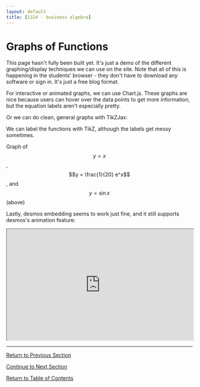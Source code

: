 ```yaml
---
layout: default
title: [1324 - business algebra]
---
```


Graphs of Functions
===

This page hasn't fully been built yet.  It's just a demo of the different graphing/display techniques we can use on the site.  Note that all of this is happening in the students' browser - they don't have to download any software or sign in.  It's just a free blog format.

For interactive or animated graphs, we can use Chart.js.  These graphs are nice because users can hover over the data points to get more information, but the equation labels aren't especially pretty.

<div>
    <canvas id="myChart"></canvas>
</div>

Or we can do clean, general graphs with TikZJax:

<script type="text/tikz">
  \begin{tikzpicture}
    \draw (0,0) circle (0.5in);
    \draw [help lines] (-2,0) grid (2,4); 
    \draw [->] (-2.2,0) -- (2.2,0); 
    \draw [->] (0,0) -- (0,4.2); 
    \draw [green, thick, domain=-2:2] plot (\x, {4-\x*\x}); 
    \draw [domain=-2:2, samples=50] plot (\x, {1+cos(pi*\x r)});
  \end{tikzpicture}
</script>

We can label the functions with TikZ, although the labels get messy sometimes.

<script type="text/tikz">
  \begin{tikzpicture}[domain=0:4] 
    \draw[very thin,color=gray] (-0.1,-1.1) grid (3.9,3.9);
    \draw[->] (-0.2,0) -- (4.2,0) node[right] {$x$}; 
    \draw[->] (0,-1.2) -- (0,4.2) node[above] {$y$};
    \draw[color=red]    plot (\x,\x)             node[right] {$f\,\,(x)$}; 
    \draw[color=blue]   plot (\x,{sin(\x r)})    node[right] {$h\,\,(x)$}; 
    \draw[color=orange] plot (\x,{0.05*exp(\x)}) node[right] {$g\,\,(x)$};
  \end{tikzpicture}
</script>
Graph of $$y = x$$, $$y = \frac{1}{20} e^x$$, and $$y = \sin{x}$$ (above)

Lastly, desmos embedding seems to work just fine, and it still supports desmos's animation feature:

<iframe src="https://www.desmos.com/calculator/fs3lx8gptb" style="min-height:300px" width="100%"></iframe>

---

[Return to Previous Section](1-1-b-function-definitions.html)

[Continue to Next Section](1-2-linear-functions.html)

[Return to Table of Contents](00-index.html)

<script src="../Graphing Tools/chart.js">
</script>

<script src="../Graphing Tools/chartjs-plugin-functions.js">
</script>

<script src="1-2-graphs-of-functions.js">// Creates local chart and handles events
</script>